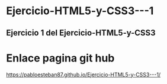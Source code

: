 # Ejercicio-HTML5-y-CSS3---1
<h2> Ejercicio 1 del Ejercicio-HTML5-y-CSS3  </h2>

# Enlace pagina git hub 
https://pabloesteban87.github.io/Ejercicio-HTML5-y-CSS3---1/
